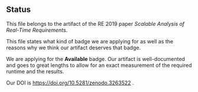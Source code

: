 ## Status
This file belongs to the artifact of the RE 2019 paper *Scalable Analysis of Real-Time Requirements*.

This file states what kind of badge we are applying for as well as the reasons why we think our artifact deserves that badge.

We are applying for the **Available** badge.
Our artifact is well-documented and goes to great lengths to allow for an exact measurement of the required runtime and the results. 

Our DOI is https://doi.org/10.5281/zenodo.3263522 .


